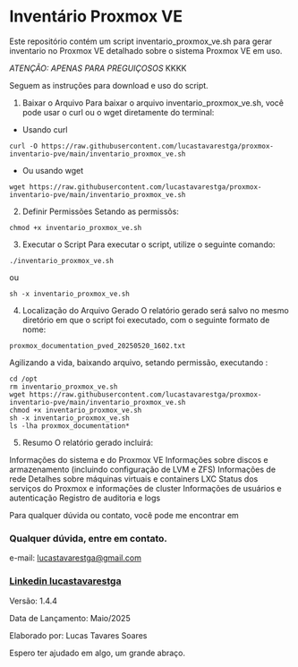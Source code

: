 # Inventário Proxmox VE
Este repositório contém um script inventario_proxmox_ve.sh para gerar inventario no Proxmox VE detalhado sobre o sistema Proxmox VE em uso. 

*ATENÇÃO: APENAS PARA PREGUIÇOSOS* KKKK

Seguem as instruções para download e uso do script.

1. Baixar o Arquivo
Para baixar o arquivo inventario_proxmox_ve.sh, você pode usar o curl ou o wget diretamente do terminal:

- Usando curl
```
curl -O https://raw.githubusercontent.com/lucastavarestga/proxmox-inventario-pve/main/inventario_proxmox_ve.sh
```

- Ou usando wget
```
wget https://raw.githubusercontent.com/lucastavarestga/proxmox-inventario-pve/main/inventario_proxmox_ve.sh
```

2. Definir Permissões
Setando as permissõs:

```
chmod +x inventario_proxmox_ve.sh
```

3. Executar o Script
Para executar o script, utilize o seguinte comando:

```
./inventario_proxmox_ve.sh
```

ou 

```
sh -x inventario_proxmox_ve.sh
```

4. Localização do Arquivo Gerado
O relatório gerado será salvo no mesmo diretório em que o script foi executado, com o seguinte formato de nome:

```
proxmox_documentation_pved_20250520_1602.txt
```

Agilizando a vida, baixando arquivo, setando permissão, executando :

```
cd /opt
rm inventario_proxmox_ve.sh
wget https://raw.githubusercontent.com/lucastavarestga/proxmox-inventario-pve/main/inventario_proxmox_ve.sh
chmod +x inventario_proxmox_ve.sh
sh -x inventario_proxmox_ve.sh
ls -lha proxmox_documentation*
```

5. Resumo
O relatório gerado incluirá:

Informações do sistema e do Proxmox VE
Informações sobre discos e armazenamento (incluindo configuração de LVM e ZFS)
Informações de rede
Detalhes sobre máquinas virtuais e containers LXC
Status dos serviços do Proxmox e informações de cluster
Informações de usuários e autenticação
Registro de auditoria e logs

Para qualquer dúvida ou contato, você pode me encontrar em 

### Qualquer dúvida, entre em contato.

e-mail: lucastavarestga@gmail.com
### [Linkedin lucastavarestga](https://www.linkedin.com/in/lucastavarestga)

Versão: 1.4.4

Data de Lançamento: Maio/2025

Elaborado por: Lucas Tavares Soares

Espero ter ajudado em algo, um grande abraço.
